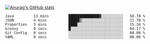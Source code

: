 [![Anurag's GitHub stats](https://github-readme-stats.vercel.app/api?username=sebasphere&count_private=true&theme=tokyonight)](https://github.com/anuraghazra/github-readme-stats)

<!--START_SECTION:waka-->

```text
Java         13 mins         ██████████████▓░░░░░░░░░░   58.78 %
JSON         4 mins          █████▒░░░░░░░░░░░░░░░░░░░   21.70 %
Properties   3 mins          ████░░░░░░░░░░░░░░░░░░░░░   15.34 %
Groovy       0 secs          █░░░░░░░░░░░░░░░░░░░░░░░░   04.17 %
Git Config   0 secs          ░░░░░░░░░░░░░░░░░░░░░░░░░   00.00 %
YAML         0 secs          ░░░░░░░░░░░░░░░░░░░░░░░░░   00.00 %
```

<!--END_SECTION:waka-->
